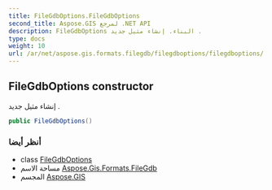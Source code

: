 ```yaml
---
title: FileGdbOptions.FileGdbOptions
second_title: Aspose.GIS لمرجع .NET API
description: FileGdbOptions البناء. إنشاء مثيل جديد .
type: docs
weight: 10
url: /ar/net/aspose.gis.formats.filegdb/filegdboptions/filegdboptions/
---
```

## FileGdbOptions constructor

إنشاء مثيل جديد .

```csharp
public FileGdbOptions()
```

### أنظر أيضا

* class [FileGdbOptions](../)
* مساحة الاسم [Aspose.Gis.Formats.FileGdb](../../filegdboptions/)
* المجسم [Aspose.GIS](../../../)


